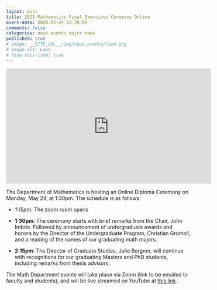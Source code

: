 ```yaml
---
layout: post
title: 2021 Mathematics Final Exercises Ceremony Online
event-date: 2020-05-24 13:30:00
comments: false
categories: news events major-news
published: true
# image: __SITE_URL__/img/news_events/lawn.png
# image-alt: Lawn
# hide-this-item: true
---
```


<iframe width="560" height="315" src="https://www.youtube.com/embed/zulkz1LTY7I?controls=0" title="YouTube video player" frameborder="0" allow="accelerometer; autoplay; clipboard-write; encrypted-media; gyroscope; picture-in-picture" allowfullscreen></iframe>

The Department of Mathematics is hosting an Online Diploma Ceremony 
on Monday, May 24, at 1:30pm. The schedule is as follows:

- *1:15pm*: The zoom room opens

- **1:30pm**: The ceremony starts with brief remarks from the Chair, John Imbrie. Followed by announcement of undergraduate awards and honors by the Director of the Undergraduate Program, Christian Gromoll, and a reading of the names of our graduating math majors.

- **2:15pm**: The Director of Graduate Studies, Julie Bergner, will continue with recognitions for our graduating Masters and PhD students, including remarks from thesis advisors.

The Math Department events will take place via Zoom (link to be emailed to faculty and students), and will be live streamed on YouTube at [this link](https://www.youtube.com/watch?v=zulkz1LTY7I). 
